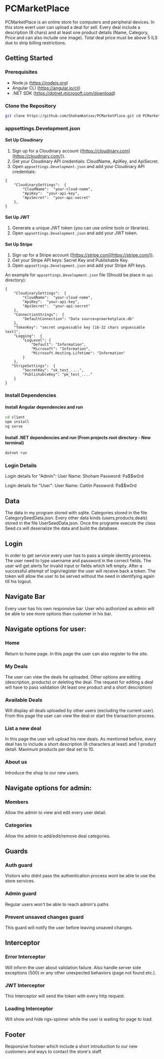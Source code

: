 # PCMarketPlace

PCMarketPlace is an online store for computers and peripheral devices.
In this store evert user can upload a deal for sell.
Every deal include a description (8 chars) and at least one product details (Name, Category, Price and can also include one image).
Total deal price must be above 5 ILS due to strip billing restrictions.

## Getting Started 

### Prerequisites  
- Node.js (https://nodejs.org) 
- Angular CLI (https://angular.io/cli) 
- .NET SDK (https://dotnet.microsoft.com/download) 

### Clone the Repository  

```bash 
git clone https://github.com/ShohamKatzav/PCMarketPlace.git cd PCMarketPlace
```

### appsettings.Development.json

#### Set Up Cloudinary

1.  Sign up for a Cloudinary account ([https://cloudinary.com](https://cloudinary.com/)).
2.  Get your Cloudinary API credentials: CloudName, ApiKey, and ApiSecret.
3.  Open `appsettings.Development.json` and add your Cloudinary API credentials:
<pre><code>{  
    "CloudinarySettings":  { 
        "CloudName":  "your-cloud-name",
        "ApiKey":  "your-api-key", 
        "ApiSecret":  "your-api-secret"  
    }, 
}</code></pre>


#### Set Up JWT

1.  Generate a unique JWT token (you can use online tools or libraries).
2.  Open `appsettings.Development.json` and add your JWT token.

#### Set Up Stripe

1.  Sign up for a Stripe account ([https://stripe.com](https://stripe.com/)).
2.  Get your Stripe API keys: Secret Key and Publishable Key.
3.  Open `appsettings.Development.json` and add your Stripe API keys.

An example for `appsettings.Development.json` file (Should be place in ```api``` directory):

<pre><code>{
    "CloudinarySettings":  {
        "CloudName":  "your-cloud-name",
        "ApiKey":  "your-api-key", 
        "ApiSecret":  "your-api-secret" 
    },
    "ConnectionStrings":  {
        "DefaultConnection": "Data source=pcmarketplace.db"
    },
    "TokenKey": "secret unguessable key [16-32 chars unguessable text]",
    "Logging":  {
        "LogLevel": {
            "Default": "Information",
            "Microsoft": "Information",
            "Microsoft.Hosting.Lifetime": "Information"
        }
    },
   "StripeSettings":  {
        "SecretKey": "sk_test_....",
        "PublishableKey": "pk_test_...."
    }
}</code></pre>

### Install Dependencies
#### Install Angular dependencies and run
```bash 
cd client
npm install
ng serve
```

#### Install .NET dependencies and run (From projects root directory - New terminal)
```bash 
dotnet run
```

### Login Details

Login details for "Admin":
User Name: Shoham
Password: Pa$$w0rd

Login details for "User":
User Name: Caitlin
Password: Pa$$w0rd

## Data

The data in my program stored with sqlite.
Categories stored in the file CategorySeedData.json.
Every other data kinds (users,products,deals) stored in the file UserSeedData.json.
Once the programe execute the class Seed.cs will deserialize the data and build the database.

## Login

In order to get service every user has to pass a simple identity proceess.
The user need to type username and password in the correct fields.
The user will get alerts for invalid input or fields which left empty.
After a successful attempt of login/register the user will receive back a token.
The token will allow the user to be served without the need in identifying again till his logout.
 
## Navigate Bar

Every user has his own responsive bar.
User who authorized as admin will be able to see more options than customer in his bar.

## Navigate options for user:

### Home

Return to home page.
In this page the user can also register to the site.

### My Deals

The user can view the deals he uploaded.
Other options are editing (description, products) or deleting the deal.
The request for editing a deal will have to pass validation (At least one product and a short description)

### Available Deals

Will display all deals uploaded by other users (excluding the current user).
From this page the user can view the deal or start the transaction process.

### List a new deal

In this page the user will upload his new deals.
As mentioned before, every deal has to include a short description (8 characters at least) and 1 product detail.
Maximum products per deal set to 10.

### About us

Introduce the shop to our new users.

## Navigate options for admin:

### Members

Allow the admin to view and edit every user detail.

### Categories

Allow the admin to add/edit/remove deal categories.

## Guards

### Auth guard

Visitors who didnt pass the authentication process wont be able to use the store services.

### Admin guard

Regular users won't be able to reach admin's paths

### Prevent unsaved changes guard

This guard will notify the user before leaving unsaved changes.

## Interceptor

### Error Interceptor

Will inform the user about validation failure.
Also handle server side exceptions (500) or any other unexpected behaviors (page not found etc.).

### JWT Interceptor

This Interceptor will send the token with every http request.

### Loading Interceptor

Will show and hide ngx-spinner while the user is waiting for page to load.


## Footer

Responsive footwer which include a short introduction to our new customers and ways to contact the store's staff.

